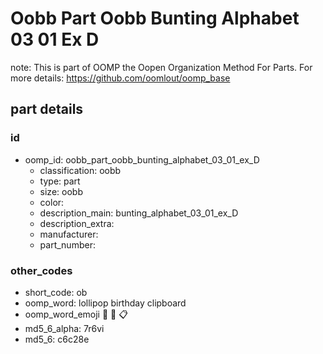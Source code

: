 # Oobb Part Oobb Bunting Alphabet 03 01 Ex D  

note: This is part of OOMP the Oopen Organization Method For Parts. For more details: https://github.com/oomlout/oomp_base

##  part details





### id
* oomp_id: oobb_part_oobb_bunting_alphabet_03_01_ex_D
  * classification: oobb
  * type: part
  * size: oobb
  * color: 
  * description_main: bunting_alphabet_03_01_ex_D
  * description_extra: 
  * manufacturer: 
  * part_number: 

### other_codes
* short_code: ob
* oomp_word: lollipop birthday clipboard
* oomp_word_emoji :lollipop: :birthday: :clipboard:
* md5_6_alpha: 7r6vi
* md5_6: c6c28e